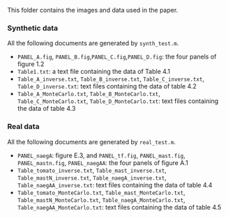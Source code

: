 This folder contains the images and data used in the paper. 

### Synthetic data
All the following documents are generated by `synth_test.m`. 

- `PANEL_A.fig`, `PANEL_B.fig`,`PANEL_C.fig`,`PANEL_D.fig`: the four panels of figure 1.2
- `Table1.txt`: a text file containing the data of Table 4.1
- `Table_A_inverse.txt`, `Table_B_inverse.txt`, `Table_C_inverse.txt`, `Table_D_inverse.txt`: text files containing the data of table 4.2
- `Table_A_MonteCarlo.txt`, `Table_B_MonteCarlo.txt`, `Table_C_MonteCarlo.txt`, `Table_D_MonteCarlo.txt`: text files containing the data of table 4.3

### Real data
All the following documents are generated by `real_test.m`. 

- `PANEL_naegA`: figure E.3, and `PANEL_tf.fig`, `PANEL_mast.fig`, `PANEL_mastn.fig`, `PANEL_naegAA`: the four panels of figure A.1
- `Table_tomato_inverse.txt`, `Table_mast_inverse.txt`, `Table_mastN_inverse.txt`, `Table_naegA_inverse.txt`, `Table_naegAA_inverse.txt`: text files containing the data of table 4.4
- `Table_tomato_MonteCarlo.txt`, `Table_mast_MonteCarlo.txt`, `Table_mastN_MonteCarlo.txt`, `Table_naegA_MonteCarlo.txt`, `Table_naegAA_MonteCarlo.txt`: text files containing the data of table 4.5
